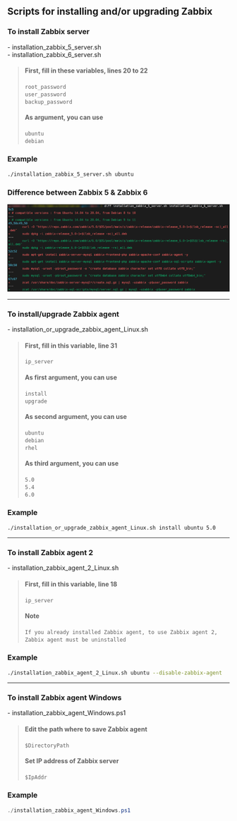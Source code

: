 ## Scripts for installing and/or upgrading Zabbix

### To install Zabbix server

\- installation_zabbix_5_server.sh  
\- installation_zabbix_6_server.sh

> #### First, fill in these variables, lines 20 to 22
>
> `root_password`  
> `user_password`  
> `backup_password`
>
> #### As argument, you can use
>
> `ubuntu`  
> `debian`

### Example

```bash
./installation_zabbix_5_server.sh ubuntu
```

### Difference between Zabbix 5 & Zabbix 6
![This is a alt text](https://github.com/matthieu-rdt/Zabbix/blob/main/Pictures/Difference%20Zabbix%205%20%26%206.png "Screenshot of terminal")

***

### To install/upgrade Zabbix agent

\- installation_or_upgrade_zabbix_agent_Linux.sh

> #### First, fill in this variable, line 31
>
> `ip_server`
>
> #### As first argument, you can use
>
> `install`  
> `upgrade`
>
> #### As second argument, you can use
>
> `ubuntu`  
> `debian`  
> `rhel`
> 
> #### As third argument, you can use
>
> `5.0`  
> `5.4`  
> `6.0`

### Example

```bash
./installation_or_upgrade_zabbix_agent_Linux.sh install ubuntu 5.0
```

***

### To install Zabbix agent 2

\- installation_zabbix_agent_2_Linux.sh

> #### First, fill in this variable, line 18
>
> `ip_server`
> 
> #### Note
>
> `If you already installed Zabbix agent, to use Zabbix agent 2, Zabbix agent must be uninstalled`

### Example

```bash
./installation_zabbix_agent_2_Linux.sh ubuntu --disable-zabbix-agent
```

***

### To install Zabbix agent Windows

\- installation_zabbix_agent_Windows.ps1

> #### Edit the path where to save Zabbix agent
>
> `$DirectoryPath`
>
> #### Set IP address of Zabbix server
>
> `$IpAddr`

### Example

```powershell
./installation_zabbix_agent_Windows.ps1
```

